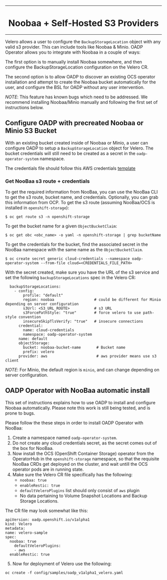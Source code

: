 <hr style="height:1px;border:none;color:#333;">
<h1 align="center">Noobaa + Self-Hosted S3 Providers</h1>
<hr style="height:1px;border:none;color:#333;">

Velero allows a user to configure the `BackupStorageLocation` object with any
valid s3 provider. This can include tools like Noobaa & Minio. OADP Operator
allows you to integrate with Noobaa in a couple of ways: 

The first option is to manually install Noobaa somewhere, and then configure 
the BackupStorageLocation configuration on the Velero CR. 

The second option is to allow OADP to discover an existing OCS operator 
installation and attempt to create the Noobaa bucket automatically for the user, 
and configure the BSL for OADP without any user intervention. 

*NOTE*: This feature has known bugs which need to be
addressed. We recommend installing Noobaa/Minio manually and following the
first set of instructions below.

## Configure OADP with precreated Noobaa or Minio S3 Bucket

With an existing bucket created inside of Noobaa or Minio, a user can configure
OADP to setup a `BackupStorageLocation` object for Velero. The bucket
credentials will still need to be created as a secret in the `oadp-operator-system`
namespace.

The credentials file should follow this AWS credentials
[template](https://github.com/konveyor/velero-examples/blob/master/velero-install/aws-credentials)

### Get NooBaa s3 route + credentials
To get the required information from NooBaa, you can use the NooBaa CLI to get
the s3 route, bucket name, and credentials. Optionally, you can grab this
information from OCP. To get the s3 route (assuming NooBaa/OCS is installed in
`openshift-storage`):

```
$ oc get route s3 -n openshift-storage
```

To get the bucket name for a given `ObjectBucketClaim`:

```
$ oc get obc <obc_name> -o yaml -n openshift-storage | grep bucketName
```

To get the credentials for the bucket, find the associated secret in the NooBaa
namespace with the same name as the `ObjectBucketClaim`.

```
$ oc create secret generic cloud-credentials --namespace oadp-operator-system --from-file cloud=<CREDENTIALS_FILE_PATH>
```

With the secret created, make sure you have the URL of the s3 service and set
the following `backupStorageLocations` spec in the Velero CR:

```
  backupStorageLocations:
    - config:
        profile: "default"
        region: noobaa                  # could be different for Minio depending on server configuration
        s3Url: <S3_URL_ROUTE>           # s3 URL
        s3ForcePathStyle: "true"        # force velero to use path-style convention
        insecureSkipTlsVerify: "true"   # insecure connections
      credential:
        name: cloud-credentials
        namespace: oadp-operator-system
      name: default
      objectStorage:
        bucket: noobaa-bucket-name       # Bucket name
        prefix: velero
      provider: aws                      # aws provider means use s3 client               
```

*NOTE*: For Minio, the default region is `minio`, and can change depending on
server configuration.

## OADP Operator with NooBaa automatic install

This set of instructions explains how to use OADP to install and configure
Noobaa automatically. Please note this work is still being tested, and is prone
to bugs.

Please follow the these steps in order to install OADP Operator with NooBaa:

1. Create a namespace named `oadp-operator-system`.
2. Do not create any cloud credentials secret, as the secret comes out of the 
box for NooBaa.
3. Now install the OCS (OpenShift Container Storage) operator from the 
OperatorHub in the `openshift-storage` namespace, so that the requisite NooBaa 
CRDs get deployed on the cluster, and wait untill the OCS operator pods are in 
running state.
4. Make sure the Velero CR file specifically has the following:
   - `noobaa: true`
   - `enableRestic: true`
   - `defaultVeleroPlugins` list should only consist of `aws` plugin
   - No data pertaining to Volume Snapshot Locations and Backup Storage Locations.
 
The CR file may look somewhat like this:

  ```
  apiVersion: oadp.openshift.io/v1alpha1
  kind: Velero
  metadata:
  name: velero-sample
  spec:
    noobaa: true
      defaultVeleroPlugins:
      - aws
    enableRestic: true
  ```
  
5. Now for deployment of Velero use the following:

```
oc create -f config/samples/oadp_v1alpha1_velero.yaml
```
